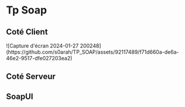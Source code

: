 <h1>Tp Soap</h1>
<h2>Coté Client</h2>
![Capture d'écran 2024-01-27 200248](https://github.com/s0arah/TP_SOAP/assets/92117489/f71d660a-de6a-46e2-9517-dfe027203ea2)

<h2>Coté Serveur </h2>

<h2>SoapUI</h2>

